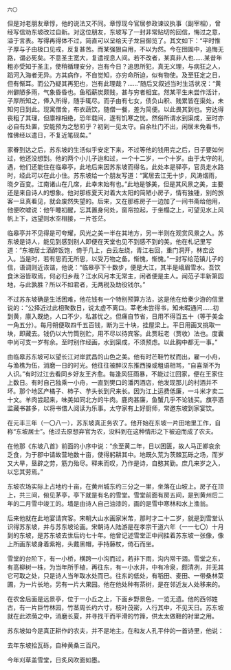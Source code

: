     六〇 

   但是对老朋友章惇，他的说法又不同。章惇现今官居参政谏议执事（副宰相），曾经写信劝东坡改过自新。对这位朋友，东坡写了一封非常贴切的回信，悔过之意，溢于言表。写得再得体不过，简直可以呈给天子龙目御览了。其文如下：“平时惟子厚与子由极口见戒，反复甚苦。而某强狠自用，不以为然。今在囹圄中，追悔无路，谓必死矣。不意圣主宽大，复遣视息人间。若不改者，某真非人也……某昔年粗亦受知于圣主，使稍循理安分，岂有今日？追思所犯，真无义理，与病狂之人，蹈河入海者无异。方其病作，不自觉知，亦穷命所迫，似有物使。及至狂定之日，但有惭耳。而公乃疑其再犯也，岂有此理哉？……”随后又叙述当时生活状况：“黄州僻陋多雨，气象昏昏也。鱼稻薪炭颇贱，甚与穷者相宜。然某平生未尝作活计，子厚所知之，俸入所得，随手辄尽。而子由有七女，债负山积、贱累皆在渠处，未知何日到此。现寓僧舍，布衣蔬饮，随僧一餐，差为简便。以此畏其到也。穷达得丧粗了其理，但廪禄相绝，恐年载间，遂有饥寒之忧。然俗所谓水到渠成，至时亦必自有处置，安能预为之愁煎乎？初到一见太守。自余杜门不出，闲居未免看书，惟佛经以遣日，不复近笔砚矣。”

   家眷到达之后，苏东坡的生活似乎安定下来，不过等他的钱用完之后，日子要如何过，他还没想到。他的两个小儿子迨和过，一个十二岁，一个十岁。由于太守的礼遇，他们还能住在临皋亭，此地后来因苏东坡而得名。此处本是驿亭，官员走水路时，经此可以在此小住。苏东坡给一个朋友写道：“寓居去江无十步，风涛烟雨，晓夕百变。江南诸山在几席，此幸未始有也。”此地是够美，但是其风景之美，主要还是来自诗人的想象。他对那栋夏天对着大太阳的简陋小房子，情有独锺，别的旅客一旦真看见，就会废然失望的。后来，又在那栋房子一边加了一间书斋给他用，他便吹嘘说：他午睡初醒，忘其置身何处，窗帘拉起，于坐榻之上，可望见水上风帆上下，远望则水空相接，一片苍茫。

   临皋亭并不见得是可夸耀，风光之美一半在其地方，另一半则在观赏风景之人。苏东坡是诗人，能见到感到别人即便在天堂也见不到感不到的美。他在札记里写道：“东坡居士酒醉饭饱，倚于几上，白云左绕，青江右回，重门洞开，林峦岔入。当是时，若有思而无所思，以受万物之备。惭愧，惭愧。”一封写给范镇儿子的信，语调则近诙谐，他说：“临皋亭下十数步，便是大江，其半是峨眉雪水。吾饮食沐浴皆取焉，何必归乡哉？江水风月本无常主，闲者便是主人。闻范子丰新第园地，与此孰胜？所以不如君者，无两税及助役钱尔。”

   不过苏东坡确是生活困难，他花钱有一个特别预算方法，这是他在给秦少游的信里说的：“公择近过此相聚数日，说太虚不离口。莘老未尝得书，知未暇通问……初到黄，廪入既绝，人口不少，私甚忧之。但痛自节省，日用不得百五十（等于美金一角五分）。每月朔便取四千五百钱，断为三十块，挂屋梁上。平日用画叉挑取一块，即藏去。钱仍以大竹筒别贮，用不尽以待宾客。此贾耘老（贾收）法也。度囊中尚可支一岁有余。至时别作经画，水到渠成，不须预虑。以此胸中都无一事。”

   由临皋苏东坡可以望长江对岸武昌的山色之美。他有时芒鞋竹杖而出，雇一小舟，与渔樵为伍，消磨一日的时光。他往往被醉汉东推西搡或粗语相骂，“自喜渐不为人识。”有时过江去看同乡好友王齐愈。每逢风狂雨暴，不能过江回家，便在王家住上数日。有时自己独乘一小舟，一直到樊口的潘丙酒店，他发现那儿的村酒并不坏。那个地区产橘子、柿子、芋头长到尺来长。因为江上运费低廉，一斗米才卖二十文。羊肉尝起来，味美如同北方的牛肉。鹿肉甚廉，鱼蟹几乎不论钱买。旗亭酒监藏书甚多，以将书借人阅读为乐事。太守家有上好厨师，常邀东坡到家宴饮。

   在元丰三年（一〇八一），苏东坡真正务农了。他开始在东坡一片田地里工作，自称“东坡居士”。他过去原想弃官为农，没料到在这种情形之下被迫而成了农夫。

   在他那《东坡八首》前面的小序中说：“余至黄二年，日以困匮，故人马正卿哀余乏食，为于郡中请故营地数十亩，使得躬耕其中。地既久荒为茨棘瓦砾之场，而岁又大旱，垦辟之劳，筋力殆尽。释耒而叹，乃作是诗，自憨其勤。庶几来岁之入，以忘其劳焉。”

   东坡农场实际上占地约十亩，在黄州城东约三分之一里，坐落在山坡上。房子在顶上，共三间，俯见茅亭，亭下就是有名的雪堂。雪堂前面有房五间，是到黄州后二年的二月雪中竣工的。墙是由诗人自己油漆的，画的是雪中寒林和水上渔翁。

   后来他就在此地宴请宾客。宋朝大山水画家米芾，那时才二十二岁，就是到雪堂认识得苏东坡，并与苏东坡论画。宋朝诗人陆游是在孝宗干道六年（一一七〇）十月到的东坡，是苏东坡去世后约七十年。他曾记述雪堂正中间挂着苏东坡一张像，像上所画东坡身着紫袍，头戴黑帽，手持藤杖，倚石而坐。

   雪堂的台阶下，有一小桥，横跨一小沟而过，若非下雨，沟内常干涸。雪堂之东，有高柳树一株，为当年所手植，再往东，有一小水井，中有冷泉，颇清冽，并无其它可取之处，只是诗人当年取水处而已。往东的低处，有稻田、麦田、一带桑林菜圃，为一片长地，另有一片大果园。他在他处种有茶树，是在邻近友人处移来的。

   在农舍后面是远景亭，位于一小丘之上，下面乡野景色，一览无遗。他的西邻姓古，有一片巨竹林园，竹茎周长约六寸，枝叶茂密，人行其中，不见天日。苏东坡就在此浓荫之中，消磨长夏，并寻找干而平滑的竹箨，供太太做鞋的衬里之用。

   苏东坡如今是真正耕作的农夫，并不是地主。在和友人孔平仲的一首诗里，他说：

   去年东坡拾瓦砾，自种黄桑三百尺。

   今年刈草盖雪堂，日炙风吹面如墨。

